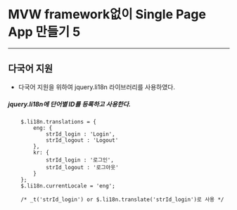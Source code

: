 # MVW framework없이 Single Page App 만들기 5

***

## 다국어 지원

 - 다국어 지원을 위하여 jquery.li18n 라이브러리를 사용하였다.
 
##### jquery.li18n에 단어별 ID를 등록하고 사용한다. 

        $.li18n.translations = {
            eng: {
                strId_login : 'Login',
                strId_logout : 'Logout'
            },
            kr: {
                strId_login : '로그인',
                strId_logout : '로그아웃'
            }
        };
        $.li18n.currentLocale = 'eng';
        
        /* _t('strId_login') or $.li18n.translate('strId_login')로 사용 */
